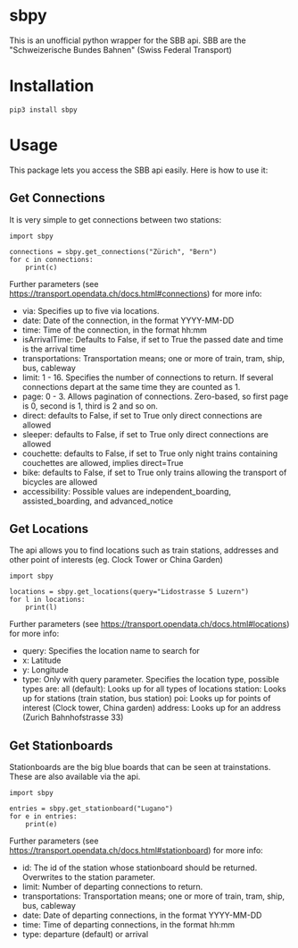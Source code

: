 # sbpy

This is an unofficial python wrapper for the SBB api. SBB are the "Schweizerische Bundes Bahnen" (Swiss Federal Transport)

# Installation
`pip3 install sbpy`

# Usage
This package lets you access the SBB api easily. Here is how to use it:

## Get Connections
It is very simple to get connections between two stations:
```
import sbpy

connections = sbpy.get_connections("Zürich", "Bern")
for c in connections:
	print(c)
```
Further parameters (see https://transport.opendata.ch/docs.html#connections) for more info:
- via: Specifies up to five via locations.
- date: Date of the connection, in the format YYYY-MM-DD
- time: Time of the connection, in the format hh:mm
- isArrivalTime: Defaults to False, if set to True the passed date and time is the arrival time
- transportations: Transportation means; one or more of train, tram, ship, bus, cableway
- limit: 1 - 16. Specifies the number of connections to return. If several connections depart at the same time they are counted as 1.
- page: 0 - 3. Allows pagination of connections. Zero-based, so first page is 0, second is 1, third is 2 and so on.
- direct: defaults to False, if set to True only direct connections are allowed
- sleeper: defaults to False, if set to True only direct connections are allowed
- couchette: defaults to False, if set to True only night trains containing couchettes are allowed, implies direct=True
- bike: defaults to False, if set to True only trains allowing the transport of bicycles are allowed
- accessibility: Possible values are independent_boarding, assisted_boarding, and advanced_notice

## Get Locations
The api allows you to find locations such as train stations, addresses and other point of interests (eg. Clock Tower or China Garden)
```
import sbpy

locations = sbpy.get_locations(query="Lidostrasse 5 Luzern")
for l in locations:
    print(l)
```
Further parameters (see https://transport.opendata.ch/docs.html#locations) for more info:
- query: Specifies the location name to search for
- x: Latitude
- y: Longitude
- type: Only with query parameter. Specifies the location type, possible types are:
	all (default): Looks up for all types of locations
	station: Looks up for stations (train station, bus station)
	poi: Looks up for points of interest (Clock tower, China garden)
	address: Looks up for an address (Zurich Bahnhofstrasse 33)

## Get Stationboards
Stationboards are the big blue boards that can be seen at trainstations. These are also available via the api.
```
import sbpy

entries = sbpy.get_stationboard("Lugano")
for e in entries:
    print(e)
```
Further parameters (see https://transport.opendata.ch/docs.html#stationboard) for more info:
- id: The id of the station whose stationboard should be returned. Overwrites to the station parameter.
- limit: Number of departing connections to return. 
- transportations: Transportation means; one or more of train, tram, ship, bus, cableway
- date: Date of departing connections, in the format YYYY-MM-DD
- time: Time of departing connections, in the format hh:mm
- type: departure (default) or arrival
